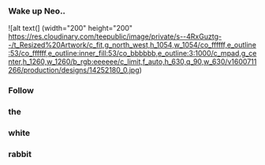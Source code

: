 ### Wake up Neo..

![alt text(] (width="200" height="200" https://res.cloudinary.com/teepublic/image/private/s--4RxGuztg--/t_Resized%20Artwork/c_fit,g_north_west,h_1054,w_1054/co_ffffff,e_outline:53/co_ffffff,e_outline:inner_fill:53/co_bbbbbb,e_outline:3:1000/c_mpad,g_center,h_1260,w_1260/b_rgb:eeeeee/c_limit,f_auto,h_630,q_90,w_630/v1600711266/production/designs/14252180_0.jpg)


### Follow 
### the 
### white 
### rabbit
